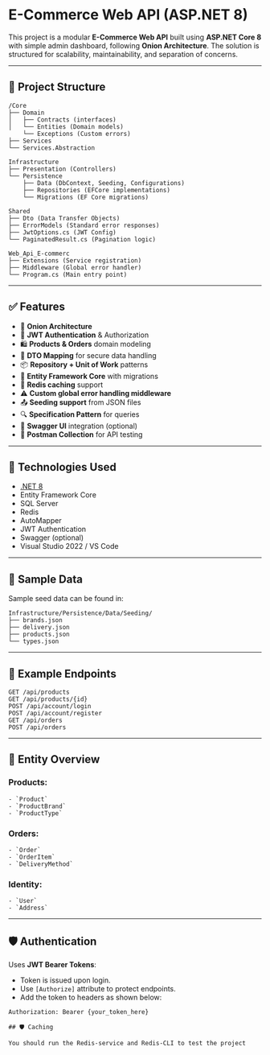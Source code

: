 # E-Commerce Web API (ASP.NET 8)

This project is a modular **E-Commerce Web API** built using **ASP.NET Core 8** with simple admin dashboard, following **Onion Architecture**. The solution is structured for scalability, maintainability, and separation of concerns.

---

## 📂 Project Structure

```
/Core
├── Domain
│   ├── Contracts (interfaces)
│   └── Entities (Domain models)
    └── Exceptions (Custom errors)
├── Services
└── Services.Abstraction

Infrastructure
├── Presentation (Controllers)
└── Persistence
    ├── Data (DbContext, Seeding, Configurations)
    ├── Repositories (EFCore implementations)
    └── Migrations (EF Core migrations)

Shared
├── Dto (Data Transfer Objects)
├── ErrorModels (Standard error responses)
├── JwtOptions.cs (JWT Config)
└── PaginatedResult.cs (Pagination logic)

Web_Api_E-commerc
├── Extensions (Service registration)
├── Middleware (Global error handler)
└── Program.cs (Main entry point)
```
---

## ✅ Features

- 🧱 **Onion Architecture**
- 🔐 **JWT Authentication** & Authorization
- 🛍️ **Products & Orders** domain modeling
- 🧾 **DTO Mapping** for secure data handling
- 📦 **Repository + Unit of Work** patterns
- 💾 **Entity Framework Core** with migrations
- 🚀 **Redis caching** support
- ⚠️ **Custom global error handling middleware**
- 📤 **Seeding support** from JSON files
- 🔍 **Specification Pattern** for queries
- 📑 **Swagger UI** integration (optional)
- 📮 **Postman Collection** for API testing

---

## 🔧 Technologies Used

- [.NET 8](https://dotnet.microsoft.com/)
- Entity Framework Core
- SQL Server
- Redis
- AutoMapper
- JWT Authentication
- Swagger (optional)
- Visual Studio 2022 / VS Code

---

## 📁 Sample Data

Sample seed data can be found in:
```
Infrastructure/Persistence/Data/Seeding/
├── brands.json
├── delivery.json
├── products.json
└── types.json
```
---

## 🧪 Example Endpoints
```
GET /api/products
GET /api/products/{id}
POST /api/account/login
POST /api/account/register
GET /api/orders
POST /api/orders
```
---

## 📜 Entity Overview

### Products:
```
- `Product`
- `ProductBrand`
- `ProductType`
```
### Orders:
```
- `Order`
- `OrderItem`
- `DeliveryMethod`
```
### Identity:
```
- `User`
- `Address`
```
---

## 🛡️ Authentication

Uses **JWT Bearer Tokens**:

- Token is issued upon login.
- Use `[Authorize]` attribute to protect endpoints.
- Add the token to headers as shown below:

```http
Authorization: Bearer {your_token_here}

## 🛡️ Caching

You should run the Redis-service and Redis-CLI to test the project


